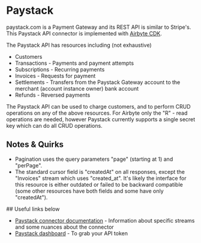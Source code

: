 # Paystack

paystack.com is a Payment Gateway and its REST API is similar to Stripe's. This Paystack API connector is implemented with [Airbyte CDK](https://docs.airbyte.io/connector-development/cdk-python).

The Paystack API has resources including (not exhaustive)
- Customers
- Transactions - Payments and payment attempts
- Subscriptions - Recurring payments
- Invoices - Requests for payment
- Settlements - Transfers from the Paystack Gateway account to the merchant (account instance owner) bank account
- Refunds - Reversed payments

The Paystack API can be used to charge customers, and to perform CRUD operations on any of the above resources. For Airbyte only the "R" - read operations are needed, however Paystack currently supports a single secret key which can do all CRUD operations.

## Notes & Quirks
- Pagination uses the query parameters "page" (starting at 1) and "perPage".
- The standard cursor field is "createdAt" on all responses, except the "Invoices" stream which uses "created_at". It's likely the interface for this resource is either outdated or failed to be backward compatible (some other resources have both fields and some have only "createdAt").

## Useful links below
- [Paystack connector documentation](https://docs.airbyte.io/integrations/sources/paystack) - Information about specific streams and some nuances about the connector
- [Paystack dashboard](https://dashboard.paystack.com/#/settings/developer) - To grab your API token